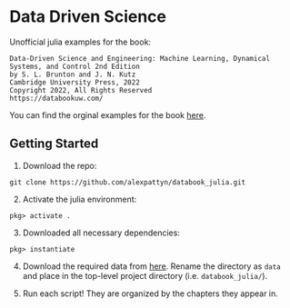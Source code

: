 # Data Driven Science

Unofficial julia examples for the book:
```
Data-Driven Science and Engineering: Machine Learning, Dynamical Systems, and Control 2nd Edition 
by S. L. Brunton and J. N. Kutz
Cambridge University Press, 2022
Copyright 2022, All Rights Reserved
https://databookuw.com/
```

You can find the orginal examples for the book [here](https://github.com/dynamicslab).

## Getting Started
1. Download the repo:
  
`git clone https://github.com/alexpattyn/databook_julia.git`

2. Activate the julia environment:

`pkg> activate .`

3. Downloaded all necessary dependencies:

`pkg> instantiate`

4. Download the required data from [here](https://github.com/dynamicslab/databook_python/tree/master). Rename the directory as `data` and place in the top-level project directory (i.e. `databook_julia/`).

5. Run each script! They are organized by the chapters they appear in. 
